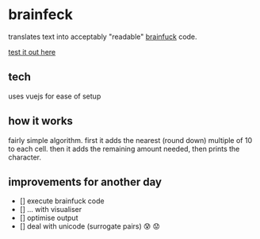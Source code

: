 # brainfeck

translates text into acceptably "readable" [brainfuck](https://en.wikipedia.org/wiki/Brainfuck) code.

[test it out here](http://antoniasiu.co.uk/brainfeck)

## tech

uses vuejs for ease of setup

## how it works

fairly simple algorithm. first it adds the nearest (round down) multiple of 10 to each cell. then it adds the remaining amount needed, then prints the character.

## improvements for another day

 - [] execute brainfuck code
 - [] ... with visualiser
 - [] optimise output
 - [] deal with unicode (surrogate pairs) :cold_sweat: :worried:
